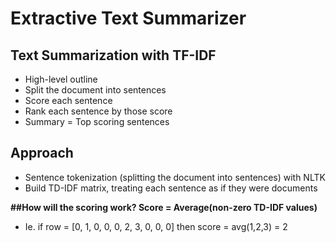 # Extractive Text Summarizer

## Text Summarization with TF-IDF

+ High-level outline
+ Split the document into sentences
+ Score each sentence
+ Rank each sentence by those score
+ Summary = Top scoring sentences

## Approach

+ Sentence tokenization (splitting the document into sentences) with NLTK
+ Build TD-IDF matrix, treating each sentence as if they were documents

**##How will the scoring work? Score = Average(non-zero TD-IDF values)**
+ Ie. if row = [0, 1, 0, 0, 0, 2, 3, 0, 0, 0] then score = avg(1,2,3) = 2
